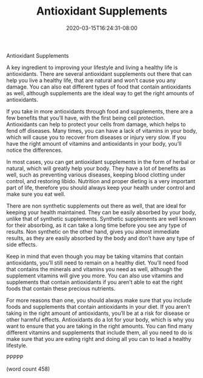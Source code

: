 ﻿---
title: "Antioxidant Supplements"
date: 2020-03-15T16:24:31-08:00
description: "Vitamins and Supplements Tips for Web Success"
featured_image: "/images/Vitamins and Supplements.jpg"
tags: ["Vitamins and Supplements"]
---

Antioxidant Supplements

A key ingredient to improving your lifestyle and living a healthy life is antioxidants.  There are several antioxidant supplements out there that can help you live a healthy life, that are natural and won’t cause you any damage.  You can also eat different types of food that contain antioxidants as well, although supplements are the ideal way to get the right amounts of antioxidants.

If you take in more antioxidants through food and supplements, there are a few benefits that you’ll have, with the first being cell protection.  Antioxidants can help to protect your cells from damage, which helps to fend off diseases.  Many times, you can have a lack of vitamins in your body, which will cause you to recover from diseases or injury very slow.  If you have the right amount of vitamins and antioxidants in your body, you’ll notice the differences.

In most cases, you can get antioxidant supplements in the form of herbal or natural, which will greatly help your body.  They have a lot of benefits as well, such as preventing various diseases, keeping blood clotting under control, and restoring libido.  Nutrition and proper dieting is a very important part of life, therefore you should always keep your health under control and make sure you eat well.

There are non synthetic supplements out there as well, that are ideal for keeping your health maintained.  They can be easily absorbed by your body, unlike that of synthetic supplements.  Synthetic supplements are well known for their absorbing, as it can take a long time before you see any type of results.  Non synthetic on the other hand, gives you almost immediate results, as they are easily absorbed by the body and don’t have any type of side effects.

Keep in mind that even though you may be taking vitamins that contain antioxidants, you’ll still need to remain on a healthy diet.  You’ll need food that contains the minerals and vitamins you need as well, although the supplement vitamins will give you more.  You can also use vitamins and supplements that contain antioxidants if you aren’t able to eat the right foods that contain these precious nutrients.

For more reasons than one, you should always make sure that you include foods and supplements that contain antioxidants in your diet.  If you aren’t taking in the right amount of antioxidants, you’ll be at a risk for disease or other harmful effects.  Antioxidants do a lot for your body, which is why you want to ensure that you are taking in the right amounts.  You can find many different vitamins and supplements that include them, all you need to do is make sure that you are eating right and doing all you can to lead a healthy lifestyle.

PPPPP

(word count 458)
